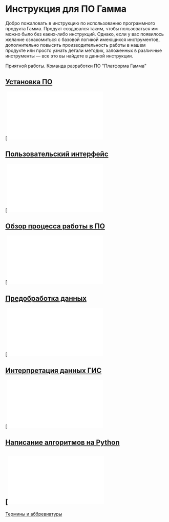 # Инструкция для ПО Гамма


Добро пожаловать в инструкцию по использованию программного продукта Гамма. Продукт создавался таким, чтобы пользоваться им можно было без каких-либо инструкций. Однако, если у вас появилось желание ознакомиться с базовой логикой имеющихся инструментов, дополнительно повысить производительность работы в нашем продукте или просто узнать детали методик, заложенных в различные инструменты — все это вы найдете в данной инструкции.

Приятной работы.
Команда разработки ПО "Платформа Гамма"


## [Установка ПО](install/index.md)

[![](install/index.md)

## [Пользовательский интерфейс](ux/index.md)

[![](ux/index.md)

## [Обзор процесса работы в ПО](workflow/index.md)

[![](workflow/index.md)

## [Предобработка данных](processing/index.md)

[![](processing/index.md)

## [Интерпретация данных ГИС](interpretation/index.md)

[![](interpretation/index.md)

## [Написание алгоритмов на Python](python/index.md)

## [![](python/index.md)




[Термины и аббревиатуры](terms/basics/index.md)